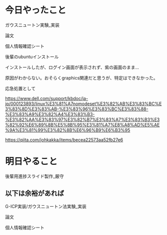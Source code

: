 # 今日やったこと
ガウスニュートン実験_実装

論文

個人情報確認シート

後輩のubuntuインストール

インストールしたが、ログイン画面が表示されず、紫の画面のまま...

原因がわからない。おそらくgraphics関連だと思うが、特定はできなかった。

応急処置として

https://www.dell.com/support/kbdoc/ja-jp/000123893/linux%E3%81%A7nomodeset%E3%82%AB%E3%83%BC%E3%83%8D%E3%83%AB-%E3%83%96%E3%83%BC%E3%83%88-%E3%83%A9%E3%82%A4%E3%83%B3-%E3%82%AA%E3%83%97%E3%82%B7%E3%83%A7%E3%83%B3%E3%82%92%E6%89%8B%E5%8B%95%E3%81%A7%E8%A8%AD%E5%AE%9A%E3%81%99%E3%82%8B%E6%96%B9%E6%B3%95

https://qiita.com/johkakka/items/becea22573aa52fb27e6

# 明日やること
後輩用進捗スライド製作_厳守

以下は余裕があれば
------------------


G-ICP実装/ガウスニュートン法実験_実装

論文

個人情報確認シート


